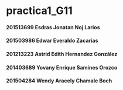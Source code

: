 # practica1_G11
#### 201513699 Esdras Jonatan Noj Larios
#### 201503986 Edwar Everaldo Zacarias
#### 201213223 Astrid Edith Hernandez González 
#### 201403689 Yovany Enrique Samines Orozco
#### 201504284 Wendy Aracely Chamale Boch 

